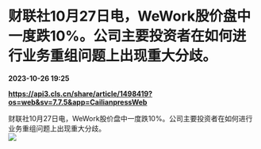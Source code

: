 # 财联社10月27日电，WeWork股价盘中一度跌10%。公司主要投资者在如何进行业务重组问题上出现重大分歧。

**2023-10-26 19:25**

**https://api3.cls.cn/share/article/1498419?os=web&sv=7.7.5&app=CailianpressWeb**

财联社10月27日电，WeWork股价盘中一度跌10%。公司主要投资者在如何进行业务重组问题上出现重大分歧。  
![](https://img.cls.cn/images/20231027/4gw8FU00aS.png)